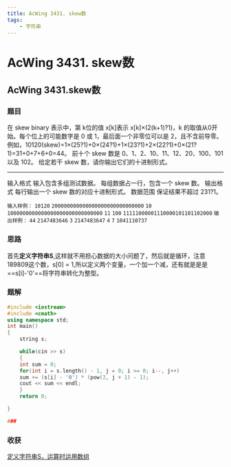 ```yaml
---
title: AcWing 3431. skew数
tags: 
	- 字符串
---
```

# AcWing 3431. skew数

## AcWing 3431.skew数

### 题目

在 skew binary 表示中，第 k位的值 x[k]表示 x[k]×(2(k+1)?1)，k 的取值从0开始。每个位上的可能数字是 0 或 1，最后面一个非零位可以是 2，且不含前导零。例如，10120(skew)=1×(25?1)+0×(24?1)+1×(23?1)+2×(22?1)+0×(21?1)=31+0+7+6+0=44。
前十个 skew 数是 0、1、2、10、11、12、20、100、101以及 102。
给定若干 skew 数，请你输出它们的十进制形式。

-----------------------------------------------
输入格式
输入包含多组测试数据。
每组数据占一行，包含一个 skew 数。
输出格式
每行输出一个 skew 数的对应十进制形式。
数据范围
保证结果不超过 231?1。

`输入样例：`
`10120`
`200000000000000000000000000000`
`10`
`1000000000000000000000000000000`
`11`
`100`
`11111000001110000101101102000`
`输出样例：`
`44`
`2147483646`
`3`
`2147483647`
`4`
`7`
`1041110737`

### 思路

首先**定义字符串S**,这样就不用担心数据的大小问题了，然后就是循环，注意189809这个数，s[0] = 1,所以定义两个变量，一个加一个减，还有就是是是==s[i]-'0'==将字符串转化为整型。

### 题解

```c++
#include <iostream>
#include <cmath>
using namespace std;
int main()
{
	string s;

	while(cin >> s)
	{
	int sum = 0;
	for(int i = s.length() - 1, j = 0; i >= 0; i--, j++)
	sum += (s[i] - '0') * (pow(2, j + 1) - 1);
	cout << sum << endl;
	}
	return 0;

}

### 
```

### 收获

<u>定义字符串S，运算时运用数组</u>

